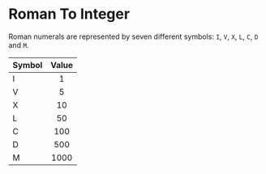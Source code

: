# Roman To Integer

Roman numerals are represented by seven different symbols: ```I```, ```V```, ```X```, ```L```, ```C```, ```D``` and ```M```.



| Symbol |      Value     |
|----------|:-------------:|
| I  |  1   |
| V  |  5   | 
|  X |  10  |
|  L |  50   |
|  C  |    100   |
|  D   |   500    |
|  M   |   1000    |

